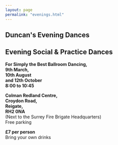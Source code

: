 ```yaml
---
layout: page
permalink: "evenings.html"
---
```



<article class="grid_12 center-text">
<h2>Duncan's Evening Dances</h2>
<h2>Evening Social & Practice Dances</h2>
</article>

<article class="grid_6 center-text padded-bottom">
  <dl>
    <dl>
      <dt><strong>For Simply the Best Ballroom Dancing,</strong></dt>
    <dt><strong>9th March,</strong></dt>   
<dt><strong>10th August</strong></dt>
<dt><strong>and 12th October</strong></dt>
<dt><strong>8:00 to 10:45</strong></dt>
   


  </dl>
</article>


<article class="grid_6 center-text padded-bottom">
  <dl>
    <dt><strong>Colman Redland Centre,</strong></dt>
<dt><strong>Croydon Road,</strong></dt>
<dt><strong>Reigate,</strong></dt>
<dt><strong>RH2 0NA</strong></dt>
<dt>(Next to the Surrey Fire Brigate Headquarters)</dt>
<dt>Free parking</dt>
  </dl>
</article>

<article class="grid_12 center-text padded-bottom">
<dl>
<dt><strong>£7 per person</strong></dt>
 <dt>Bring your own drinks</dt>
</dl>

</article>


